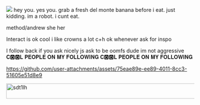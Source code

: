 ![](https://komarev.com/ghpvc/?username=your-github-username&color=grey) hey you. yes you. grab a fresh del monte banana before i eat. just kidding. im a robot. i cunt eat.

method/andrew she her

Interact is ok cool i like crowns a lot c+h ok whenever ask for inspo

I follow back if you ask nicely js ask to be oomfs dude im not aggressive 𝐂🅾️🅾️𝐋 𝐏𝐄𝐎𝐏𝐋𝐄 𝐎𝐍 𝐌𝐘 𝐅𝐎𝐋𝐋𝐎𝐖𝐈𝐍𝐆 𝐂🅾️🅾️𝐋 𝐏𝐄𝐎𝐏𝐋𝐄 𝐎𝐍 𝐌𝐘 𝐅𝐎𝐋𝐋𝐎𝐖𝐈𝐍𝐆






https://github.com/user-attachments/assets/75eae89e-ee89-4011-8cc3-51605e51d8e9

<img width="566" height="41" alt="sdt1lh" src="https://github.com/user-attachments/assets/eea0fd91-57b7-4e6c-94f3-dd07843e9bed" />
